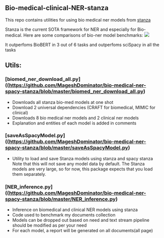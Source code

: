 ## Bio-medical-clinical-NER-stanza
This repo contains utilities for using bio medical ner models from [stanza](https://stanfordnlp.github.io/stanza/)

Stanza is the current SOTA framework for NER and especially for Bio-medical. Here are some comparisons of bio-ner model benchmarks:
![](https://github.com/MageshDominator/bio-medical-ner-spacy-stanza/blob/master/bio-med-ner-stanza/images/ner_benchmark.png)

It outperfoms BioBERT in 3 out of 6 tasks and outperfoms sciSpacy in all the tasks

## Utils:
### [biomed_ner_download_all.py]((https://github.com/MageshDominator/bio-medical-ner-spacy-stanza/blob/master/biomed_ner_download_all.py)
* Downloads all stanza bio-med models at one shot
* Download 2 universal dependencies (CRAFT for biomedical, MIMIC for clinical)
* Downloads 8 bio medical ner models and 2 clinical ner models
* Explanation and entities of each model is added in comments

### [saveAsSpacyModel.py]((https://github.com/MageshDominator/bio-medical-ner-spacy-stanza/blob/master/saveAsSpacyModel.py)
* Utility to load and save Stanza models using stanza and spacy stanza
Note that this will not save any model data by default. The Stanza models are very large, so for now, this package expects that you load them separately.

### [NER_inference.py]((https://github.com/MageshDominator/bio-medical-ner-spacy-stanza/blob/master/NER_inference.py)
* Inference on biomedical and clinical NER models using stanza
* Code used to benchmark my documents collection
* Models can be dropped out based on need and text stream pipeline should be modified as per your need
* For each model, a report will be generated on all documents(all page)